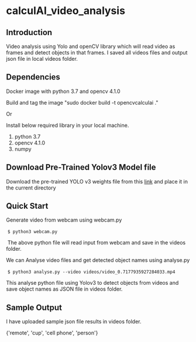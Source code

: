 # calculAI_video_analysis

## Introduction
Video analysis using Yolo and openCV library which will read video as frames and detect objects in that frames. I saved all videos files and output json file in local videos folder.

## Dependencies
Docker image with python 3.7 and opencv 4.1.0

Build and tag the image "sudo docker build -t opencvcalculai ."

Or

Install below required library in your local machine.

1) python 3.7
2) opencv 4.1.0
3) numpy 


## Download Pre-Trained Yolov3 Model file
Download the pre-trained YOLO v3 weights file from this [link](https://drive.google.com/file/d/1AECks3mc2Xwe2BjvNdC_QKiiKZF8wt35/view?usp=sharing) and place it in the current directory

## Quick Start
Generate video from webcam using webcam.py

 `$ python3 webcam.py`

 The above python file will read input from webcam and save in the videos folder.


We can Analyse video files and get detected object names using analyse.py

 `$ python3 analyse.py --video videos/video_0.7177935927284033.mp4`


This analyse python file using Yolov3 to detect objects from videos and save object names as JSON file in videos folder.


## Sample Output
I have uploaded sample json file results in videos folder.

{'remote', 'cup', 'cell phone', 'person'}
